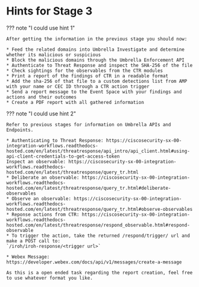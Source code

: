 # Hints for Stage 3

??? note "I could use hint 1"

    After getting the information in the previous stage you should now:

    * Feed the related domains into Umbrella Investigate and determine whether its malicious or suspicious
    * Block the malicious domains through the Umbrella Enforcement API 
    * Authenticate to Threat Response and inspect the SHA-256 of the file 
    * Check sightings for the observables from the CTR modules
    * Print a report of the findings of CTR in a readable format
    * Add the sha-256 of that file to a custom detections list from AMP with your name or CEC ID through a CTR action trigger 
    * Send a report message to the Event Space with your findings and actions and their outcomes
    * Create a PDF report with all gathered information 

??? note "I could use hint 2"

    Refer to previous stages for information on Umbrella APIs and Endpoints.

    * Authenticating to Threat Response: https://ciscosecurity-sx-00-integration-workflows.readthedocs-hosted.com/en/latest/threatresponse/api_intro/api_client.html#using-api-client-credentials-to-get-access-token
    Inspect an observable: https://ciscosecurity-sx-00-integration-workflows.readthedocs-hosted.com/en/latest/threatresponse/query_tr.html
    * Deliberate an observable: https://ciscosecurity-sx-00-integration-workflows.readthedocs-hosted.com/en/latest/threatresponse/query_tr.html#deliberate-observables
    * Observe an observable: https://ciscosecurity-sx-00-integration-workflows.readthedocs-hosted.com/en/latest/threatresponse/query_tr.html#observe-observables
    * Reponse actions from CTR: https://ciscosecurity-sx-00-integration-workflows.readthedocs-hosted.com/en/latest/threatresponse/respond_observable.html#respond-observable
    * To trigger the action, take the returned /respond/trigger/ url and make a POST call to:
    `/iroh/iroh-response/<trigger url>`

    * Webex Message: https://developer.webex.com/docs/api/v1/messages/create-a-message

    As this is a open ended task regarding the report creation, feel free to use whatever format you like. 


